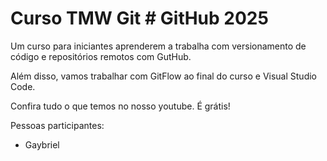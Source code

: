 # Curso TMW Git # GitHub 2025

Um curso para iniciantes aprenderem a trabalha com versionamento de código e repositórios remotos com GutHub.

Além disso, vamos trabalhar com GitFlow ao final do curso e Visual Studio Code.

Confira tudo o que temos no nosso youtube. É grátis!

Pessoas participantes:

- Gaybriel